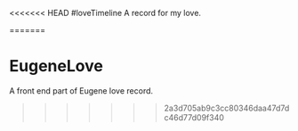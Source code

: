 <<<<<<< HEAD
﻿#loveTimeline
A record for my love.


=======
# EugeneLove
A front end part of Eugene love record.
>>>>>>> 2a3d705ab9c3cc80346daa47d7dc46d77d09f340
